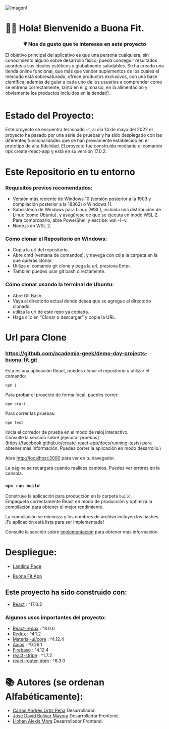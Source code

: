 ![Imagen1](https://user-images.githubusercontent.com/74075195/168011072-0e0c98e0-1dfd-4cfb-a9c4-cbf9e376bba1.png)
# 👋🏼 Hola! Bienvenido a Buona Fit.


<h3 align="center"><strong>💗 Nos da gusto que te intereses en este proyecto</strong></h3>

El objetivo principal del aplicativo es que una persona cualquiera, sin conocimiento alguno sobre desarrollo físico, pueda conseguir resultados acordes a sus ideales estéticos y globalmente saludables. Se ha creado una tienda online funcional, que más que vender suplementos de los cuales el mercado está sobresaturado, ofrece productos exclusivos, con una base científica, además de guiar a cada uno de los usuarios a comprender como se entrena correctamente, tanto en el gimnasio, en la alimentación y obviamente los productos incluidos en la tienda📦. 

# Estado del Proyecto:

Este proyecto se encuentra terminado ✅, al día 14 de mayo del 2022 el proyecto ha pasado por una serie de pruebas y ha sido desplegado con las diferentes funcionalidades que se han previamente establecido en el prototipo de alta fidelidad. El proyecto fue construido mediante el comando npx create-react-app y está en su versión 17.0.2.

# Este Repositorio en tu entorno

### Requisitos previos recomendados:

-  Versión más reciente de Windows 10 (versión posterior a la 1903 y compilación posterior a la 18362) o Windows 11.
-  Subsistema de Windows para Linux (WSL), incluida una distribución de Linux (como Ubuntu), y asegúrese de que se ejecuta en modo WSL 2. Para comprobarlo, abre PowerShell y escribe: wsl -l -v.
-   Node.js en WSL 2.

### Cómo clonar el Repositorio en Windows:

- Copia la url del repositorio.
- Abre cmd (ventana de comandos), y navega con cd a la carpeta en la que quieras clonar.
- Utiliza el comando git clone y pega la url, presiona Enter.
- También puedes usar git bash directamente.

### Cómo clonar usando la terminal de Ubuntu:

- Abre Git Bash.
- Vaya al directorio actual donde desea que se agregue el directorio clonado.
- utiliza la url de este repo ya copiada.
- Haga clic en “Clonar o descargar” y copie la URL.

# Url para Clone

### https://github.com/academia-geek/demo-day-projects-buona-fit.git

Esta es una aplicación React, puedes clonar el repositorio y utilizar el comando:

```
npm i
```

Para probar el proyecto de forma local, puedes correr:

```
npm start
```
Para correr las pruebas:

```
npm test
```
Inicia el corredor de prueba en el modo de reloj interactivo.\
Consulte la sección sobre [ejecutar pruebas] (https://facebook.github.io/create-react-app/docs/running-tests) para obtener más información.
Puedes correr la aplicación en modo desarrollo.\

Abre [http://localhost:3000](http://localhost:3000) para ver en tu navegador.


La página se recargará cuando realices cambios. Puedes ver errores en la consola.

### `npm run build`

Construye la aplicación para producción en la carpeta `build`.\
Empaqueta correctamente React en modo de producción y optimiza la compilación para obtener el mejor rendimiento.

La compilación se minimiza y los nombres de archivo incluyen los hashes.\
¡Tu aplicación está lista para ser implementada!

Consulte la sección sobre [implementación](https://facebook.github.io/create-react-app/docs/deployment) para obtener más información.

# Despliegue:

- [Landing Page](https://buona-fit-landing-page.vercel.app/)

- [Buona Fit App](https://buena-fit-version-1-0.vercel.app/login)

## Este proyecto ha sido construido con:

* [React](https://es.reactjs.org/) : ^17.0.2 

### Algunos usos importantes del proyecto:

* [React-redux](https://react-redux.js.org/) : ^8.0.0 
* [Redux](https://es.redux.js.org/) : ^4.1.2 
* [Material-ui/core](https://v4.mui.com/) : ^4.12.4 
* [Axios](https://axios-http.com/docs/intro) : ^0.26.1 
* [Firebase](https://firebase.google.com/?hl=es-419&gclsrc=ds&gclsrc=ds&gclid=COnbgfSr2fcCFUyqHwod35UPTA) : ^4.12.4 
* [react-stripe](https://stripe.com/docs/stripe-js/react) : ^1.7.2 
* [react-router-dom](https://v5.reactrouter.com/web/guides/quick-start) : ^6.3.0 


# 📚 Autores (se ordenan Alfabéticamente):

- [Carlos Andres Ortiz Peña](https://github.com/CAndres438) Desarrollador.
- [Jose David Bolivar Mayora](https://github.com/josedbolivarma) Desarrollador Frontend. 
- [Llohan Alexis Mora](https://github.com/BaKai209) Desarrollador Frontend.


